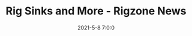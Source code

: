 ---
"title": "Rig Sinks and More - Rigzone News"
"date": "2021-5-8 7:0:0"
"feed_name": "GOOGLENEWSDRILLING"
"feed_website": "https://news.google.com/search?q=drilling%2Bincident&hl=en-US&gl=US&ceid=US:en"
"feed_rss": "https://news.google.com/rss/search?q=drilling%2Bincident&hl=en-US&gl=US&ceid=US:en"
"link": "https://www.rigzone.com/news/rig_sinks_and_more-08-may-2021-165370-article/"
"file": "_posts/2021-1-1-2d3416857bde3f8e87cf2f3e885c34ae779aeac9.md"
"accident": "0"
"drilling": "0"
"dead": "0"
"injured": "0"
---